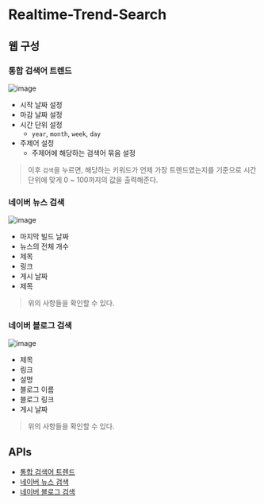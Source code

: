 # Realtime-Trend-Search


## 웹 구성


### 통합 검색어 트렌드

![image](https://user-images.githubusercontent.com/43158502/138586594-156f5f90-7a41-4b62-bd7e-8615f526943b.png)

- 시작 날짜 설정
- 마감 날짜 설정
- 시간 단위 설정
  - `year`, `month`, `week`, `day`
- 주제어 설정
  - 주제어에 해당하는 검색어 묶음 설정
> 이후 `검색`을 누르면, 해당하는 키워드가 언제 가장 트렌드였는지를 기준으로 시간 단위에 맞게 0 ~ 100까지의 값을 출력해준다.

### 네이버 뉴스 검색

![image](https://user-images.githubusercontent.com/43158502/138586944-5d4b7aef-d0db-4157-b72d-d8df4d295ec4.png)

- 마지막 빌드 날짜
- 뉴스의 전체 개수
- 제목
- 링크
- 게시 날짜
- 제목

> 위의 사항들을 확인할 수 있다.

### 네이버 블로그 검색

![image](https://user-images.githubusercontent.com/43158502/138587018-ab5ba26f-7682-4b3f-93c8-2bd5e5be9161.png)

- 제목
- 링크
- 설명
- 블로그 이름
- 블로그 링크
- 게시 날짜

> 위의 사항들을 확인할 수 있다.

## APIs
- [통합 검색어 트렌드](https://developers.naver.com/docs/serviceapi/datalab/search/search.md#%EA%B0%9C%EC%9A%94)
- [네이버 뉴스 검색](https://developers.naver.com/docs/serviceapi/search/news/news.md#%EB%89%B4%EC%8A%A4)
- [네이버 블로그 검색](https://developers.naver.com/docs/serviceapi/search/blog/blog.md#%EB%B8%94%EB%A1%9C%EA%B7%B8)


